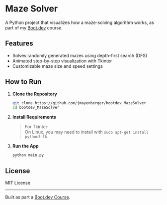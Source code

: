 # Maze Solver

A Python project that visualizes how a maze-solving algorithm works, as part of my [Boot.dev](https://boot.dev) course.

## Features
- Solves randomly generated mazes using depth-first search (DFS)
- Animated step-by-step visualization with Tkinter
- Customizable maze size and speed settings

## How to Run

1. **Clone the Repository**
    ```bash
    git clone https://github.com/jmayenberger/bootdev_MazeSolver
    cd bootdev_MazeSolver
    ```

2. **Install Requirements**
    > For Tkinter:  
    > On Linux, you may need to install with `sudo apt-get install python3-tk`

3. **Run the App**
    ```bash
    python main.py
    ```

## License

MIT License

---

Built as part a [Boot.dev Course](https://www.boot.dev/courses/build-maze-solver-python).
